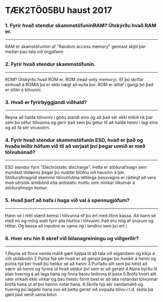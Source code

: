 # TÆK2TÖ05BU haust 2017

### 1. Fyrir hvað stendur skammstöfuninRAM? Útskýrðu hvað RAM er.
---

RAM er skamstöfuninn af "Random access memory" geimast skjöl þar meðan þau tala við örgjafann

### 2. Fyrir hvað stendur skammstöfunin.
---
ROM? Útskýrðu hvað ROM er.
ROM (read-only memory). Ef þú skrifar einhvað á ROMið þá er ekki hægt að eyða því. ROM er alltaf í gangi þó það er slökt á tölvunni.

### 3. Hvað er fyrirbyggjandi viðhald? 
---
Reyna að halda tölvunni í góðu standi eins og að það sér ekki mikið rik þar sem þú setur tölvunna og gerir það sem þú getur til að halda henni í lagi eins og að fá sér vírusvörn.

### 4. Fyrir hvað stendur skammstöfunin ESD, hvað er það og hvaða leiðir höfum við til að verjast því þegar unnið er með tölvubúnað?
---
ESD stendur  fyrri "Electrostatic discharge". Þetta er stöðurafmagn sem myndast tildæmis þegar þú nuddar blöðru við hausinn á þér. 
Stöðurafmagnið skemmir tölvuhlutina léttilega þessvegna er ráðlegt að vera með sérstök armbönd eða antistatic mottu sem minkar líikurnar á stöðurafmagn kemur.

### 5. Hvað þarf að hafa í huga við val á spennugjöfum?
---
Hann sé í rétti stærð kemst í tölvunna ef þú ert með lítinn kassa. Að hann sé með nó og mörg watt fyrir alla hlutina í tölvunni. Það eru nóg af snúrum og réttar. Og bassa að inputinn er sama og í landinu sem þú ert í.

### 6. Hver eru hin 6 skref við bilanagreiningu og viðgerðir?
---
1.Reyna að finna vanda málið gæti hjálpa til að tala við eigandann og kíkja á villi skilaboðin
2.Púnta hjá sér hvað er að gerast þegar þú hveikir á henni og púnta hjá þér hvað þú heldur sé að hanni
3.Purfaðu allt sem þú hélst að værir að henni og fynna út hvað veldur því sem er að gerast 
4.Núna býrðu til plan hvernig á að laga hana og finna bestu leiðinna til þess
5.Brófa hvort allt sem virkaði ekki virkar og þau helstu forrit best er að láta notandat tölvunnar brófa hana út af því hannn notar hana.
6.Skrifa hjá sér vandamálið og hvernig þú lagaðir hana svo eð þetta gerist við svipaða tölvu í t.d. skóla þá gæti það verið sama bilun.

